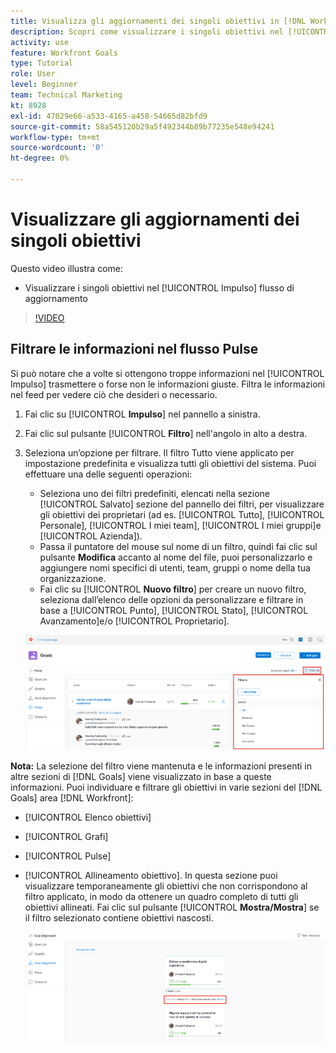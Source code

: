 ```yaml
---
title: Visualizza gli aggiornamenti dei singoli obiettivi in [!DNL Workfront Goals]
description: Scopri come visualizzare i singoli obiettivi nel [!UICONTROL Impulso] aggiorna il flusso in Obiettivi.
activity: use
feature: Workfront Goals
type: Tutorial
role: User
level: Beginner
team: Technical Marketing
kt: 8928
exl-id: 47029e66-a533-4165-a458-54665d82bfd9
source-git-commit: 58a545120b29a5f492344b89b77235e548e94241
workflow-type: tm+mt
source-wordcount: '0'
ht-degree: 0%

---
```


# Visualizzare gli aggiornamenti dei singoli obiettivi

Questo video illustra come:

* Visualizzare i singoli obiettivi nel [!UICONTROL Impulso] flusso di aggiornamento

>[!VIDEO](https://video.tv.adobe.com/v/335200/?quality=12)

## Filtrare le informazioni nel flusso Pulse

Si può notare che a volte si ottengono troppe informazioni nel [!UICONTROL Impulso] trasmettere o forse non le informazioni giuste. Filtra le informazioni nel feed per vedere ciò che desideri o necessario.

1. Fai clic su [!UICONTROL **Impulso**] nel pannello a sinistra.
1. Fai clic sul pulsante [!UICONTROL **Filtro**] nell&#39;angolo in alto a destra.
1. Seleziona un’opzione per filtrare. Il filtro Tutto viene applicato per impostazione predefinita e visualizza tutti gli obiettivi del sistema. Puoi effettuare una delle seguenti operazioni:

   * Seleziona uno dei filtri predefiniti, elencati nella sezione [!UICONTROL Salvato] sezione del pannello dei filtri, per visualizzare gli obiettivi dei proprietari (ad es. [!UICONTROL Tutto], [!UICONTROL Personale], [!UICONTROL I miei team], [!UICONTROL I miei gruppi]e [!UICONTROL Azienda]).
   * Passa il puntatore del mouse sul nome di un filtro, quindi fai clic sul pulsante **Modifica** accanto al nome del file, puoi personalizzarlo e aggiungere nomi specifici di utenti, team, gruppi o nome della tua organizzazione.
   * Fai clic su [!UICONTROL **Nuovo filtro**] per creare un nuovo filtro, seleziona dall’elenco delle opzioni da personalizzare e filtrare in base a [!UICONTROL Punto], [!UICONTROL Stato], [!UICONTROL Avanzamento]e/o [!UICONTROL Proprietario].

   ![Un&#39;immagine del [!UICONTROL Filtri] pannello in [!DNL Workfront Goals]](assets/18-workfront-goals-pulse-stream.png)

**Nota:** La selezione del filtro viene mantenuta e le informazioni presenti in altre sezioni di [!DNL Goals] viene visualizzato in base a queste informazioni. Puoi individuare e filtrare gli obiettivi in varie sezioni del [!DNL Goals] area [!DNL Workfront]:

* [!UICONTROL Elenco obiettivi]
* [!UICONTROL Grafi]
* [!UICONTROL Pulse]
* [!UICONTROL Allineamento obiettivo]. In questa sezione puoi visualizzare temporaneamente gli obiettivi che non corrispondono al filtro applicato, in modo da ottenere un quadro completo di tutti gli obiettivi allineati. Fai clic sul pulsante [!UICONTROL **Mostra/Mostra**] se il filtro selezionato contiene obiettivi nascosti.

   ![](assets/19-workfront-goals-filter-show-it.png)
